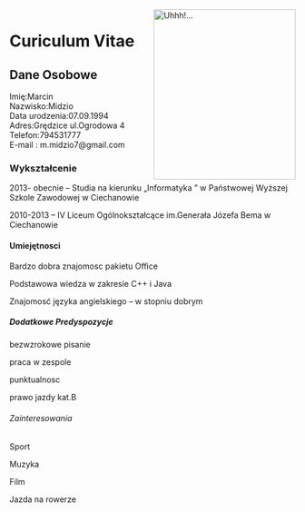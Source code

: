 <!DOCTYPE html>

<html>

<head>

<title> CURRICULUM VITAE </title>


<link rel="stylesheet" type="text/css" href="bootstrap.css">

<link rel="stylesheet" type="text/css" href="Marcin Midzio-CV.css">


</head>

<body>
<img src="obrazek_1.jpg" width="250" height="300" align="right" alt="Uhhh!..." id="obrazek" />


<script type="text/javascript">
if (document.images) {
    var Image_off = new Image();
    Image_off.src = 'obrazek_1.jpg';

    var Image_on = new Image();
    Image_on.src = 'obrazek_2.jpg';

    var obr = document.getElementById('obrazek');

    obr.onmouseover = function() {
        this.src = Image_on.src
    }
    obr.onmouseout = function() {
        this.src = Image_off.src
    }
}
</script>

<div class="container">
  <div class="jumbotron">
    <h1>Curiculum Vitae</h1>
 </div>
  <div class="row">
    <div class="col-sm-12">
     <h2>Dane Osobowe</h2>
  Imię:Marcin  <br />
  Nazwisko:Midzio <br />
  Data urodzenia:07.09.1994  <br />
  Adres:Grędzice ul.Ogrodowa 4 <br />
  Telefon:794531777 <br />
  E-mail : m.midzio7@gmail.com <br />
</div>
    <div class="col-sm-12">
<h3>Wykształcenie</h3>


2013- obecnie – Studia na kierunku „Informatyka ” w Państwowej
Wyższej Szkole Zawodowej w Ciechanowie <br />

2010-2013 – IV Liceum Ogólnokształcące im.Generała Józefa Bema w
Ciechanowie    <br />

</div>
    <div class="col-sm-12">
<h4>Umiejętnosci</h4>

  Bardzo dobra znajomosc pakietu Office <br />

  Podstawowa wiedza w zakresie C++ i Java <br />

  Znajomosć języka angielskiego – w stopniu dobrym <br />
</div>
    <div class="col-sm-12">

<h5>Dodatkowe Predyspozycje</h5>

  bezwzrokowe pisanie <br />

  praca w zespole <br />

  punktualnosc <br />

  prawo jazdy kat.B <br />

</div>
    <div class="col-sm-12">
<h6>Zainteresowania </h6>

Sport<br />

Muzyka<br />

Film<br />

Jazda na rowerze<br />

</div>
    <div class="col-sm-6">
 </div>
  </div>
</div>
</body>

<div id="fCzas"></div>
<div id="fData"></div>
<center>
<script type="text/javascript">
function zeroWiodace(i) {
    return (i < 10)? '0'+i : i;
}

function pokaz_czas() {
    var czas = new Date();
    var dni = new Array("Niedziela", "Poniedziałek", "Wtorek", "¦roda", "Czwartek", "Piatek", "Sobota");
    var data = zeroWiodace(czas.getDate()) + "." + zeroWiodace((czas.getMonth()+1)) + "." + czas.getFullYear() + " - " + dni[czas.getDay()];
    var czas_na_zegarku = zeroWiodace(czas.getHours()) + ":" + zeroWiodace(czas.getMinutes()) + ":" + zeroWiodace(czas.getSeconds());

    document.getElementById('fCzas').innerHTML = czas_na_zegarku
    document.getElementById('fData').innerHTML = data;

    setTimeout("pokaz_czas()",1000)
}

pokaz_czas();
</script>
</center>

</html>
